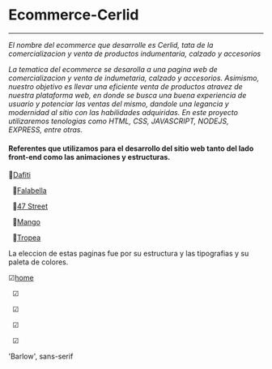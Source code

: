 # Ecommerce-Cerlid
---
*El nombre del ecommerce que desarrolle es Cerlid, tata de la comercializacion y venta de productos indumentaria, calzado y  accesorios*

*La tematica del ecommerce se desarolla a una pagina web de comercializacion y venta de indumetaria, calzado y accesorios. Asimismo, nuestro objetivo es llevar una eficiente venta de productos atravez de nuestra plataforma web, en donde se busca una buena experiencia de usuario y potenciar las ventas del mismo, dandole una legancia y modernidad al sitio con las habilidades adquiridas. En este proyecto utilizaremos tenologias como HTML, CSS, JAVASCRIPT, NODEJS, EXPRESS, entre otras.*

#### Referentes que utilizamos para el desarrollo del sitio web tanto del lado front-end como las animaciones y estructuras.

  🔗[Dafiti](https://www.dafiti.com.ar/)


  &nbsp;
🔗[Falabella](https://www.falabella.com.ar/)


  &nbsp;
🔗[47 Street](https://www.47street.com.ar/)


  &nbsp;
🔗[Mango](https://shop.mango.com/)


  &nbsp;
🔗[Tropea](https://tropea.com.ar/)

La eleccion de estas paginas fue por su estructura y las tipografias y su paleta de colores.

  ☑[home](wireframes/no-logueados-home.png)


   &nbsp;
  ☑


   &nbsp;
  ☑


   &nbsp;
  ☑


   &nbsp;
  ☑

'Barlow', sans-serif
